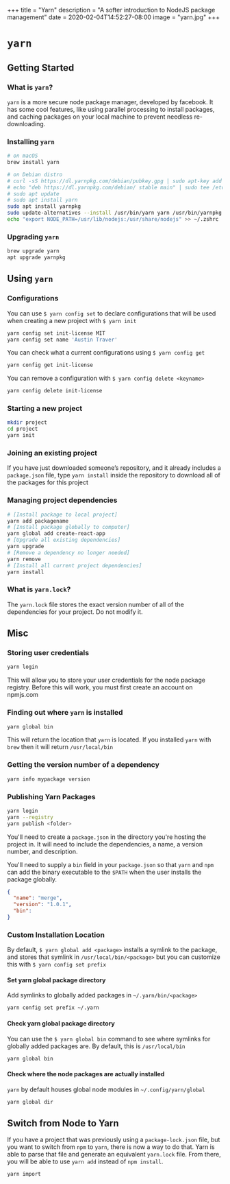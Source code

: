 +++
title = "Yarn"
description = "A softer introduction to NodeJS package management"
date = 2020-02-04T14:52:27-08:00
image = "yarn.jpg"
+++

# `yarn`

## Getting Started

### What is `yarn`?

`yarn` is a more secure node package manager, developed by facebook. It has some cool features, like using parallel processing to install packages, and caching packages on your local machine to prevent needless re-downloading.

### Installing `yarn`

```sh
# on macOS
brew install yarn

# on Debian distro
# curl -sS https://dl.yarnpkg.com/debian/pubkey.gpg | sudo apt-key add -
# echo "deb https://dl.yarnpkg.com/debian/ stable main" | sudo tee /etc/apt/sources.list.d/yarn.list
# sudo apt update
# sudo apt install yarn
sudo apt install yarnpkg
sudo update-alternatives --install /usr/bin/yarn yarn /usr/bin/yarnpkg 1
echo "export NODE_PATH=/usr/lib/nodejs:/usr/share/nodejs" >> ~/.zshrc
```

### Upgrading `yarn`

```sh
brew upgrade yarn
apt upgrade yarnpkg
```

## Using `yarn`

### Configurations

You can use `$ yarn config set` to declare configurations that will be used when creating a new project with `$ yarn init`

```sh
yarn config set init-license MIT
yarn config set name 'Austin Traver'
```

You can check what a current configurations using `$ yarn config get`

```sh
yarn config get init-license
```

You can remove a configuration with `$ yarn config delete <keyname>`

```sh
yarn config delete init-license
```

### Starting a new project

```sh
mkdir project
cd project
yarn init
```

### Joining an existing project

If you have just downloaded someone’s repository, and it already includes a `package.json` file, type `yarn install` inside the repository to download all of the packages for this project


### Managing project dependencies

```sh
# [Install package to local project]
yarn add packagename
# [Install package globally to computer]
yarn global add create-react-app
# [Upgrade all existing dependencies]
yarn upgrade
# [Remove a dependency no longer needed]
yarn remove
# [Install all current project dependencies]
yarn install
```


### What is `yarn.lock`?

The `yarn.lock` file stores the exact version number of all of the dependencies for your project. Do not modify it.


## Misc

### Storing user credentials

```sh
yarn login
```

This will allow you to store your user credentials for the node package registry. Before this will work, you must first create an account on npmjs.com

### Finding out where `yarn` is installed
```sh
yarn global bin
```

This will return the location that `yarn` is located. If you installed `yarn` with `brew` then it will return `/usr/local/bin`

### Getting the version number of a dependency

```sh
yarn info mypackage version
```

### Publishing Yarn Packages

```sh
yarn login
yarn --registry
yarn publish <folder>
```

You'll need to create a `package.json` in the directory you're hosting the project in. It will need to include the dependencies, a name, a version number, and description.

You'll need to supply a `bin` field in your `package.json` so that `yarn` and `npm` can add the binary executable to the `$PATH` when the user installs the package globally.

```json
{
  "name": "merge",
  "version": "1.0.1",
  "bin":
}
```

### Custom Installation Location

By default, `$ yarn global add <package>` installs a symlink to the package, and stores that symlink in `/usr/local/bin/<package>` but you can customize this with `$ yarn config set prefix`

#### Set yarn global package directory

Add symlinks to globally added packages in `~/.yarn/bin/<package>`

```sh
yarn config set prefix ~/.yarn
```

#### Check yarn global package directory

You can use the `$ yarn global bin` command to see where symlinks for globally added packages are. By default, this is `/usr/local/bin`

```sh
yarn global bin
```

#### Check where the node packages are actually installed

`yarn` by default houses global node modules in `~/.config/yarn/global`

```sh
yarn global dir
```

## Switch from Node to Yarn

If you have a project that was previously using a `package-lock.json` file, but you want to switch from `npm` to `yarn`, there is now a way to do that. Yarn is able to parse that file and generate an equivalent `yarn.lock` file. From there, you will be able to use `yarn add` instead of `npm install`.

  ```sh
  yarn import
  ```
